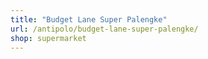 ```yaml
---
title: "Budget Lane Super Palengke"
url: /antipolo/budget-lane-super-palengke/
shop: supermarket
---
```

